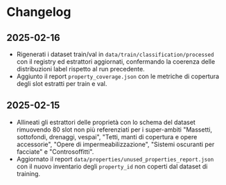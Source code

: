 # Changelog

## 2025-02-16
- Rigenerati i dataset train/val in `data/train/classification/processed` con il registry ed estrattori aggiornati, confermando la coerenza delle distribuzioni label rispetto al run precedente.
- Aggiunto il report `property_coverage.json` con le metriche di copertura degli slot estratti per train e val.

## 2025-02-15
- Allineati gli estrattori delle proprietà con lo schema del dataset rimuovendo 80 slot non più referenziati per i super-ambiti "Massetti, sottofondi, drenaggi, vespai", "Tetti, manti di copertura e opere accessorie", "Opere di impermeabilizzazione", "Sistemi oscuranti per facciate" e "Controsoffitti".
- Aggiornato il report `data/properties/unused_properties_report.json` con il nuovo inventario degli `property_id` non coperti dal dataset di training.
